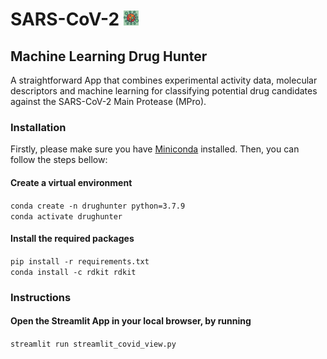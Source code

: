 # SARS-CoV-2 <img src="logo/Logo_small.png" alt="Logo_small.png" width="24"/>
## Machine Learning Drug Hunter
A straightforward App that combines experimental activity data, molecular descriptors and machine 
learning for classifying potential drug candidates against the SARS-CoV-2 Main Protease (MPro). 
### Installation
Firstly, please make sure you have [Miniconda](https://docs.conda.io/en/latest/miniconda.html) installed. Then, you can follow the steps bellow:    
#### Create a virtual environment
`conda create -n drughunter python=3.7.9`     
`conda activate drughunter`    
#### Install the required packages
`pip install -r requirements.txt`    
`conda install -c rdkit rdkit`    
### Instructions
#### Open the Streamlit App in your local browser, by running
`streamlit run streamlit_covid_view.py`
